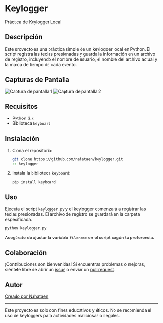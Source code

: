 # Keylogger

Práctica de Keylogger Local



## Descripción

Este proyecto es una práctica simple de un keylogger local en Python. El script registra las teclas presionadas y guarda la información en un archivo de registro, incluyendo el nombre de usuario, el nombre del archivo actual y la marca de tiempo de cada evento.

## Capturas de Pantalla

![Captura de pantalla 1](https://github.com/nahataen/keylogger/assets/4331964/26747272-0977-4d8c-a5f2-31f02ed5dbd7)
![Captura de pantalla 2](https://github.com/nahataen/keylogger/assets/4331964/b0feebe6-e344-4572-baed-a5e18c56c3e0)

## Requisitos

- Python 3.x
- Biblioteca `keyboard`

## Instalación

1. Clona el repositorio:

    ```bash
    git clone https://github.com/nahataen/keylogger.git
    cd keylogger
    ```

2. Instala la biblioteca `keyboard`:

    ```bash
    pip install keyboard
    ```

## Uso

Ejecuta el script `keylogger.py` y el keylogger comenzará a registrar las teclas presionadas. El archivo de registro se guardará en la carpeta especificada.

```bash
python keylogger.py
```

Asegúrate de ajustar la variable `filename` en el script según tu preferencia.

## Colaboración

¡Contribuciones son bienvenidas! Si encuentras problemas o mejoras, siéntete libre de abrir un [issue](https://github.com/nahataen/keylogger/issues) o enviar un [pull request](https://github.com/nahataen/keylogger/pulls).

## Autor

[Creado por Nahataen](https://github.com/nahataen)

---

Este proyecto es solo con fines educativos y éticos. No se recomienda el uso de keyloggers para actividades maliciosas o ilegales.
